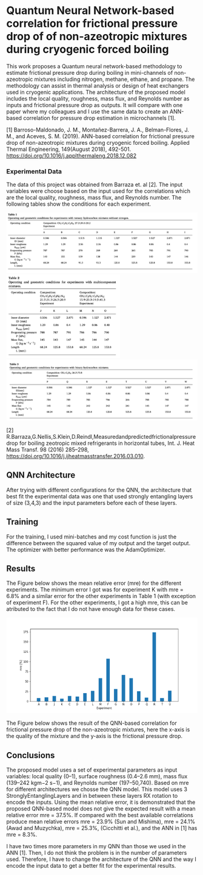 # Quantum Neural Network-based correlation for frictional pressure drop of of non-azeotropic mixtures during cryogenic forced boiling

This work proposes a Quantum neural network-based methodology to estimate frictional pressure drop during boiling in mini-channels of non-azeotropic mixtures including nitrogen, methane, ethane, and propane. The methodology can assist in thermal analysis or design of heat exchangers used in cryogenic applications. The architecture of the proposed model includes the local quality, roughness, mass flux, and Reynolds number as inputs and frictional pressure drop as outputs.
It will compare with one paper where my colleagues and I use the same data to create an ANN-based correlation for pressure drop estimation in microchannels [1].

[1] Barroso-Maldonado, J. M., Montañez-Barrera, J. A., Belman-Flores, J. M., and Aceves, S. M. (2019). ANN-based correlation for frictional pressure drop of non-azeotropic mixtures during cryogenic forced boiling. Applied Thermal Engineering, 149(August 2018), 492-501. https://doi.org/10.1016/j.applthermaleng.2018.12.082
### Experimental Data
The data of this project was obtained from Barraza et. al [2]. The input variables were choose based on the input used for the correlations which are the local quality, roughness, mass flux, and Reynolds number. The following tables show the conditions for each experiment.

<img src="./Images/T2.png" width="600">
<img src="./Images/T3.png" width="300">
<img src="./Images/T1.png" width="600">

[2] R.Barraza,G.Nellis,S.Klein,D.Reindl,Measuredandpredictedfrictionalpressure drop for boiling zeotropic mixed refrigerants in horizontal tubes, Int. J. Heat Mass Transf. 98 (2016) 285–298, https://doi.org/10.1016/j.ijheatmasstransfer.2016.03.010.
## QNN Architecture
After trying with different configurations for the QNN, the architecture that best fit the experimental data was one that used strongly entangling layers of size (3,4,3) and the input parameters before each of these layers. 

## Training
For the training, I used mini-batches and my cost function is just the difference between the squared value of my output and the target output. The optimizer with better performance was the AdamOptimizer.
## Results 
The Figure below shows the mean relative error (mre) for the different experiments. The minimum error I got was for experiment K with mre = 6.8% and a similar error for the other experiments in Table 1 (with exception of experiment F). For the other experiments, I got a high mre, this can be atributed to the fact that I do not have enough data for these cases.

![plot](./Images/mre.png)

The Figure below shows the result of the QNN-based correlation for frictional pressure drop of the non-azeotropic mixtures, here the x-axis is the quality of the mixture and the y-axis is the frictional pressure drop. 



## Conclusions
The proposed model uses a set of experimental parameters as input variables: local quality (0–1), surface roughness (0.4–2.6 mm), mass flux (139–242 kgm−2 s−1), and Reynolds number (197–50,740). Based on mre for different architectures we chosse the QNN model. This model uses 3 StronglyEntanglingLayers and in between these layers RX rotation to encode the inputs. Using the mean relative error, it is demonstrated that the proposed QNN-based model does not give the expected result with a mean relative error mre = 37.5%. If compared with the best available correlations produce mean relative errors mre = 23.9% (Sun and Mishima), mre = 24.1% (Awad and Muzychka), mre = 25.3%, (Cicchitti et al.), and the ANN in [1] has mre = 8.3%.

I have two times more parameters in my QNN than those we used in the ANN [1]. Then, I do not think the problem is in the number of parameters used. Therefore, I have to change the architecture of the QNN and the way I encode the input data to get a better fit for the experimental results. 
